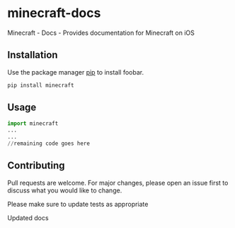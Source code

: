 # minecraft-docs

Minecraft - Docs - Provides documentation for Minecraft on iOS

## Installation

Use the package manager [pip](https://pip.pypa.io/en/stable/) to install foobar.

```bash
pip install minecraft
```

## Usage

```python
import minecraft
...
...
//remaining code goes here
```

## Contributing
Pull requests are welcome. For major changes, please open an issue first to discuss what you would like to change.

Please make sure to update tests as appropriate

Updated docs


